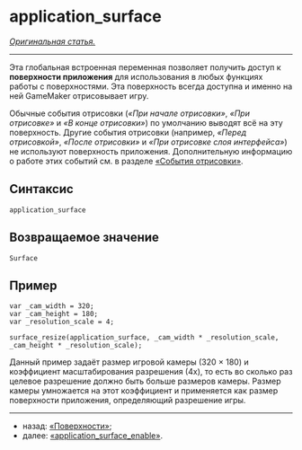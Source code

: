 # application_surface

[*Оригинальная статья.*](https://manual.gamemaker.io/beta/en/index.htm?#t=GameMaker_Language%2FGML_Reference%2FDrawing%2FSurfaces%2Fapplication_surface.htm)

---

Эта глобальная встроенная переменная позволяет получить доступ к **поверхности приложения** для использования в любых функциях работы с поверхностями. Эта поверхность всегда доступна и именно на ней GameMaker отрисовывает игру.

Обычные события отрисовки (*«При начале отрисовки»*, *«При отрисовке»* и *«В конце отрисовки»*) по умолчанию выводят всё на эту поверхность. Другие события отрисовки (например, *«Перед отрисовкой»*, *«После отрисовки»* и *«При отрисовке слоя интерфейса»*) не используют поверхность приложения. Дополнительную информацию о работе этих событий см. в разделе [«События отрисовки»](https://manual.gamemaker.io/beta/en/The_Asset_Editors/Object_Properties/Draw_Events.htm).

## Синтаксис

```gml
application_surface
```

## Возвращаемое значение

```gml
Surface
```

## Пример

```gml
var _cam_width = 320;
var _cam_height = 180;
var _resolution_scale = 4;

surface_resize(application_surface, _cam_width * _resolution_scale, _cam_height * _resolution_scale);
```

Данный пример задаёт размер игровой камеры (320 × 180) и коэффициент масштабирования разрешения (4x), то есть во сколько раз целевое разрешение должно быть больше размеров камеры. Размер камеры умножается на этот коэффициент и применяется как размер поверхности приложения, определяющий разрешение игры.

---

* назад: [«Поверхности»](https://github.com/RushanM/GameMaker-Alt-Russian-Language/blob/main/Руководство/Поверхности.md);
* далее: [«application_surface_enable»](https://manual.gamemaker.io/beta/en/GameMaker_Language/GML_Reference/Drawing/Surfaces/application_surface_enable.htm).